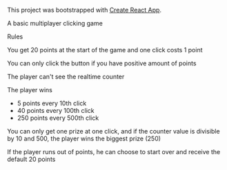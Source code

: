 This project was bootstrapped with [Create React App](https://github.com/facebook/create-react-app).

A basic multiplayer clicking game

Rules

You get 20 points at the start of the game and one click costs 1 point

You can only click the button if you have positive amount of points

The player can't see the realtime counter

The player wins

* 5 points every 10th click
* 40 points every 100th click
* 250 points every 500th click

You can only get one prize at one click, and if the counter value is divisible by 10 and 500,
the player wins the biggest prize (250)

If the player runs out of points, he can choose to start over and receive the default 20 points



